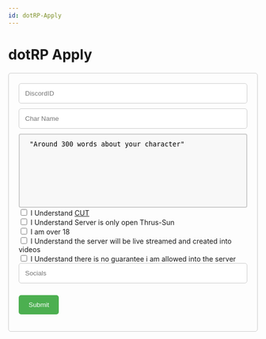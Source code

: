 ```yaml
---
id: dotRP-Apply
---
```


# dotRP Apply

<style>
  /*Add some basic styling to the form*/
  form {
    margin: 20px 0;
    padding: 20px;
    border: 1px solid #ccc;
    border-radius: 5px;
  }
  textarea {
  width: 100%;
  height: 150px;
  padding: 12px 20px;
  box-sizing: border-box;
  border: 2px solid #ccc;
  border-radius: 4px;
  background-color: #f8f8f8;
  resize: none;
}

  /*Style the input fields*/
  input[type="text"], input[type="email"] {
    width: 100%;
    padding: 12px;
    border: 1px solid #ccc;
    border-radius: 5px;
    margin-bottom: 10px;
  }

  /*Style the submit button*/
  button[type="submit"] {
    background-color: #4CAF50;
    color: white;
    padding: 12px 20px;
    border: none;
    border-radius: 5px;
    cursor: pointer;
  }

  button[type="submit"]:hover {
    background-color: #45a049;
  }
</style>

<form action="https://api.dotroleplay.com/api/dotrpapp?" method="get" onsubmit="redirectToThankYouPage()">
<form onsubmit="handleFormSubmit(event)">
  <input type="hidden" name="code" value="GiegdHqaQKE2grIE-yL_ud7F9LBUZpy_ZCWeOTivD-5ZAzFunKRe3Q==" />
  <input type="text" name="DID" placeholder="DiscordID" />
  <input type="hidden" name="catID" value="1027660616481112114"  />
  <input type="hidden" name="DG" value="412414497790361602" />
  <input type="hidden" name="STF" value="1020409455466266765"  />
  <input type="text" name="CNAME" placeholder="Char Name" />
  <textarea rows="5" cols="80" id="textarea" name="desc">"Around 300 words about your character"</textarea>
  <input type="checkbox" name="CUT" id="cut" value="Y" required/>
  <label for="CUT">I Understand <a href="/cut">CUT</a> </label><br>
  <input type="checkbox" name="OPEN" id="open" value="Y" required/>
  <label for="open">I Understand Server is only open Thrus-Sun</label><br>
  <input type="checkbox" name="AG" id="ag" value="Y" required/>
  <label for="ag">I am over 18</label><br>
  <input type="checkbox" name="LS" id="ls" value="Y" required/>
  <label for="ls">I Understand the server will be live streamed and created into videos</label><br>
  <input type="checkbox" name="NG" id="ng" value="Y" required/>
  <label for="NG">I Understand there is no guarantee i am allowed into the server</label><br>


  <input type="hidden" name="PDAYS" value="HiddenBox" />
  <input type="text" name="SM" placeholder="Socials" />




<button type="submit">Submit</button>  
</form>
<script>
  function redirectToThankYouPage() {
    window.location = "https://docs.dotroleplay.com";
  }
</script>
